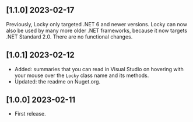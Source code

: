 ## [1.1.0] 2023-02-17

Previously, Locky only targeted .NET 6 and newer versions. Locky can now also be used by many more older .NET frameworks, because it now targets .NET Standard 2.0. There are no functional changes.


## [1.0.1] 2023-02-12

- Added: summaries that you can read in Visual Studio on hovering with your mouse over the `Locky` class name and its methods.
- Updated: the readme on Nuget.org.

## [1.0.0] 2023-02-11

- First release.


